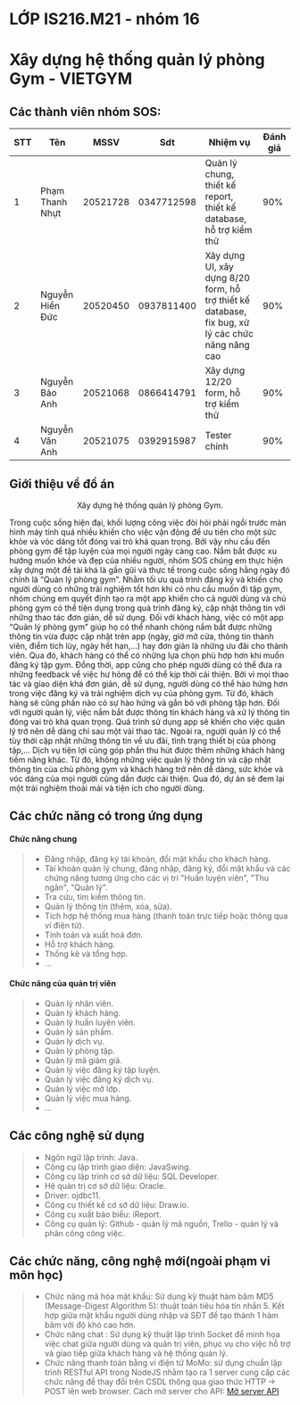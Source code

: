 # LỚP IS216.M21 - nhóm 16
# Xây dựng hệ thống quản lý phòng Gym - VIETGYM

## Các thành viên nhóm SOS: 
| STT   | Tên                        | MSSV     | Sdt        | Nhiệm vụ | Đánh giá |
| --- |----------------------------|----------|------------|-----------|----------|
| 1 | Phạm Thanh Nhựt | 20521728 | 0347712598 | Quản lý chung, thiết kế report, thiết kế database, hỗ trợ kiểm thử | 90% |
| 2 | Nguyễn Hiền Đức | 20520450 | 0937811400 | Xây dựng UI, xây dựng 8/20 form, hỗ trợ thiết kế database, fix bug, xử lý các chức năng nâng cao | 90% |
| 3 | Nguyễn Bảo Anh | 20521068 | 0866414791 | Xây dựng 12/20 form, hỗ trợ kiểm thử | 90% |
| 4 | Nguyễn Vân Anh | 20521075 | 0392915987 | Tester chính | 90% |


## Giới thiệu về đồ án
<p align="center">
   Xây dựng hệ thống quản lý phòng Gym.
</p>
        Trong cuộc sống hiện đại, khối lượng công việc đòi hỏi phải ngồi trước màn hình máy tính quá nhiều khiến cho việc vận động để ưu tiên cho một sức khỏe và vóc dáng tốt đóng vai trò khá quan trọng. Bởi vậy nhu cầu đến phòng gym để tập luyện của mọi người ngày càng cao. Nắm bắt được xu hướng muốn khỏe và đẹp của nhiều người, nhóm SOS chúng em thực hiện xây dựng một đề tài khá là gần gũi và thực tế trong cuộc sống hằng ngày đó chính là “Quản lý phòng gym”. 
        Nhằm tối ưu quá trình đăng ký và khiến cho người dùng có những trải nghiệm tốt hơn khi có nhu cầu muốn đi tập gym, nhóm chúng em quyết định tạo ra một app khiến cho cả người dùng và chủ phòng gym có thể tiện dụng trong quá trình đăng ký, cập nhật thông tin với những thao tác đơn giản, dễ sử dụng.
        Đối với khách hàng, việc có một app “Quản lý phòng gym” giúp họ có thể nhanh chóng nắm bắt được những thông tin vừa được cập nhật trên app (ngày, giờ mở cửa, thông tin thành viên, điểm tích lũy, ngày hết hạn,…) hay đơn giản là những ưu đãi cho thành viên. Qua đó, khách hàng có thể có những lựa chọn phù hợp hơn khi muốn đăng ký tập gym. Đồng thời, app cũng cho phép người dùng có thể đưa ra những feedback về việc hư hỏng để có thể kịp thời cải thiện. Bởi vì mọi thao tác và giao diện khá đơn giản, dễ sử dụng, người dùng có thể hào hứng hơn trong việc đăng ký và trải nghiệm dịch vụ của phòng gym. Từ đó, khách hàng sẽ cũng phần nào có sự hào hứng và gắn bó với phòng tập hơn. 
        Đối với người quản lý, việc nắm bắt được thông tin khách hàng và xử lý thông tin đóng vai trò khá quan trọng. Quá trình sử dụng app sẽ khiến cho việc quản lý trở nên dễ dàng chỉ sau một vài thao tác. Ngoài ra, người quản lý có thể tùy thời cập nhật những thông tin về ưu đãi, tình trạng thiết bị của phòng tập,… Dịch vụ tiện lợi cũng góp phần thu hút được thêm những khách hàng tiềm năng khác.
Từ đó, không những việc quản lý thông tin và cập nhật thông tin của chủ phòng gym và khách hàng trở nên dễ dàng, sức khỏe và vóc dáng của mọi người cũng dần được cải thiện. Qua đó, dự án sẽ đem lại một trải nghiệm thoải mái và tiện ích cho người dùng.

</br>

## Các chức năng có trong ứng dụng
#### Chức năng chung
> - Đăng nhập, đăng ký tài khoản, đổi mật khẩu cho khách hàng.
> - Tài khoản quản lý chung, đăng nhập, đăng ký, đổi mật khẩu và các chứng năng tương ứng cho các vị trí "Huấn luyện viên", "Thu ngân", "Quản lý".
> - Tra cứu, tìm kiếm thông tin.
> - Quản lý thông tin (thêm, xóa, sửa).
> - Tích hợp hệ thống mua hàng (thanh toán trực tiếp hoặc thông qua ví điện tử).
> - Tính toán và xuất hoá đơn.
> - Hỗ trợ khách hàng.
> - Thống kê và tổng hợp.
> - ...
#### Chức năng của quản trị viên
> - Quản lý nhân viên.
> - Quản lý khách hàng.
> - Quản lý huấn luyện viên.
> - Quản lý sản phẩm.
> - Quản lý dịch vụ.
> - Quản lý phòng tập.
> - Quản lý mã giảm giá.
> - Quản lý việc đăng ký tập luyện.
> - Quản lý việc đăng ký dịch vụ.
> - Quản lý việc mở lớp.
> - Quản lý việc mua hàng.
> - ...
> 
## Các công nghệ sử dụng
> - Ngôn ngữ lập trình: Java.
> - Công cụ lập trình giao diện: JavaSwing.
> - Công cụ lập trình cơ sở dữ liệu: SQL Developer.
> - Hệ quản trị cơ sở dữ liệu:  Oracle.
> - Driver: ojdbc11.
> - Công cụ thiết kế cơ sở dữ liệu: Draw.io.
> - Công cụ xuất báo biểu: iReport.
> - Công cụ quản lý: Github - quản lý mã nguồn, Trello - quản lý và phân công công việc.
> 
## Các chức năng, công nghệ mới(ngoài phạm vi môn học)
> - Chức năng mã hóa mật khẩu: Sử dụng kỹ thuật hàm băm MD5 (Message-Digest Algorithm 5): thuật toán tiêu hóa tin nhắn 5. Kết hợp giữa mật khẩu người dùng nhập và SĐT để tạo thành 1 hàm băm với độ khó cao hơn.
> - Chức năng chat : Sử dụng kỹ thuật lập trình Socket để minh họa việc chat giữa người dùng và quản trị viên, phục vụ cho việc hỗ trợ và giao tiếp giữa khách hàng và hệ thống quản lý.
> - Chức năng thanh toán bằng ví điện tử MoMo: sử dụng chuẩn lập trình RESTful API trong NodeJS nhằm tạo ra 1 server cung cấp các chức năng để thay đổi trên CSDL thông qua giao thức HTTP -> POST lên web browser. Cách mở server cho API: [Mở server API](https://drive.google.com/file/d/1ffriiS95ocloMxz5HjMO0equm3588pfT/view?usp=sharing)


